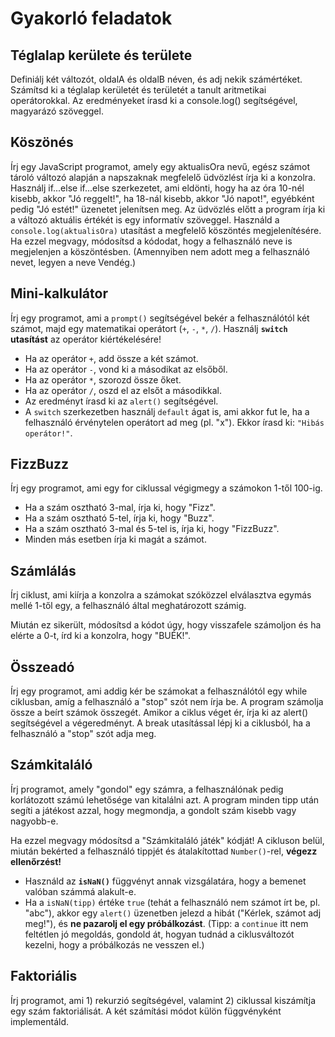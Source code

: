 # Gyakorló feladatok

## Téglalap kerülete és területe

Definiálj két változót, oldalA és oldalB néven, és adj nekik számértéket. Számítsd ki a téglalap kerületét és területét a tanult aritmetikai operátorokkal. Az eredményeket írasd ki a console.log() segítségével, magyarázó szöveggel.

## Köszönés

Írj egy JavaScript programot, amely egy aktualisOra nevű, egész számot tároló változó alapján a napszaknak megfelelő üdvözlést írja ki a konzolra. Használj if...else if...else szerkezetet, ami eldönti, hogy ha az óra 10-nél kisebb, akkor "Jó reggelt!", ha 18-nál kisebb, akkor "Jó napot!", egyébként pedig "Jó estét!" üzenetet jelenítsen meg. Az üdvözlés előtt a program írja ki a változó aktuális értékét is egy informatív szöveggel. Használd a `console.log(aktualisOra)` utasítást a megfelelő köszöntés megjelenítésére. Ha ezzel megvagy, módosítsd a kódodat, hogy a felhasználó neve is megjelenjen a köszöntésben. (Amennyiben nem adott meg a felhasználó nevet, legyen a neve Vendég.)

## Mini-kalkulátor

Írj egy programot, ami a `prompt()` segítségével bekér a felhasználótól két számot, majd egy matematikai operátort (`+`, `-`, `*`, `/`). Használj **`switch` utasítást** az operátor kiértékelésére!
* Ha az operátor `+`, add össze a két számot.
* Ha az operátor `-`, vond ki a másodikat az elsőből.
* Ha az operátor `*`, szorozd össze őket.
* Ha az operátor `/`, oszd el az elsőt a másodikkal.
* Az eredményt írasd ki az `alert()` segítségével.
* A `switch` szerkezetben használj `default` ágat is, ami akkor fut le, ha a felhasználó érvénytelen operátort ad meg (pl. "x"). Ekkor írasd ki: `"Hibás operátor!"`.

## FizzBuzz

Írj egy programot, ami egy for ciklussal végigmegy a számokon 1-től 100-ig.
* Ha a szám osztható 3-mal, írja ki, hogy "Fizz".
* Ha a szám osztható 5-tel, írja ki, hogy "Buzz".
* Ha a szám osztható 3-mal és 5-tel is, írja ki, hogy "FizzBuzz".
* Minden más esetben írja ki magát a számot.

## Számlálás

Írj ciklust, ami kiírja a konzolra a számokat szóközzel elválasztva egymás mellé 1-től egy, a felhasználó által meghatározott számig.

Miután ez sikerült, módosítsd a kódot úgy, hogy visszafele számoljon és ha elérte a 0-t, írd ki a konzolra, hogy "BUÉK!".

## Összeadó

Írj egy programot, ami addig kér be számokat a felhasználótól egy while ciklusban, amíg a felhasználó a "stop" szót nem írja be. A program számolja össze a beírt számok összegét. Amikor a ciklus véget ér, írja ki az alert() segítségével a végeredményt. A break utasítással lépj ki a ciklusból, ha a felhasználó a "stop" szót adja meg.

## Számkitaláló

Írj programot, amely "gondol" egy számra, a felhasználónak pedig korlátozott számú lehetősége van kitalálni azt. A program minden tipp után segíti a játékost azzal, hogy megmondja, a gondolt szám kisebb vagy nagyobb-e.

Ha ezzel megvagy módosítsd a "Számkitaláló játék" kódját! A cikluson belül, miután bekérted a felhasználó tippjét és átalakítottad `Number()`-rel, **végezz ellenőrzést!**
* Használd az **`isNaN()`** függvényt annak vizsgálatára, hogy a bemenet valóban számmá alakult-e.
* Ha a `isNaN(tipp)` értéke `true` (tehát a felhasználó nem számot írt be, pl. "abc"), akkor egy `alert()` üzenetben jelezd a hibát ("Kérlek, számot adj meg!"), és **ne pazarolj el egy próbálkozást**. (Tipp: a `continue` itt nem feltétlen jó megoldás, gondold át, hogyan tudnád a ciklusváltozót kezelni, hogy a próbálkozás ne vesszen el.)

## Faktoriális

Írj programot, ami 1) rekurzió segítségével, valamint 2) ciklussal kiszámítja egy szám faktoriálisát. A két számítási módot külön függvényként implementáld.
